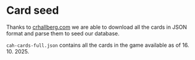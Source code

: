 # Card seed

Thanks to [crhallberg.com](https://crhallberg.com/cah/) we are able to download all the cards in JSON format and parse them to seed our database.

`cah-cards-full.json` contains all the cards in the game available as of 16. 10. 2025.